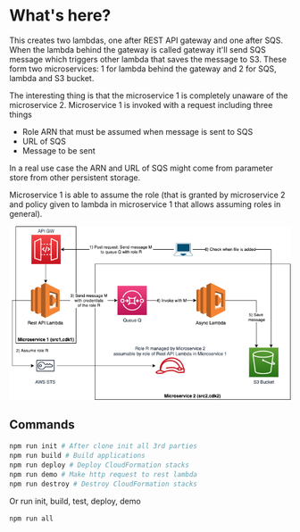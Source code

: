 # What's here?

This creates two lambdas, one after REST API gateway and one after SQS. When the lambda behind the gateway is called gateway it'll send SQS message which triggers other lambda that saves the message to S3. These form two microservices: 1 for lambda behind the gateway and 2 for SQS, lambda and S3 bucket.

The interesting thing is that the microservice 1 is completely unaware of the microservice 2. Microservice 1 is invoked with a request including three things

* Role ARN that must be assumed when message is sent to SQS 
* URL of SQS
* Message to be sent

In a real use case the ARN and URL of SQS might come from parameter store from other persistent storage.

Microservice 1 is able to assume the role (that is granted by microservice 2 and policy given to lambda in microservice 1 that allows assuming roles in general).

![plot](../sketches/sqs-assume-architecture.png)

## Commands

```bash
npm run init # After clone init all 3rd parties
npm run build # Build applications
npm run deploy # Deploy CloudFormation stacks
npm run demo # Make http request to rest lambda
npm run destroy # Destroy CloudFormation stacks
```

Or run init, build, test, deploy, demo

```bash
npm run all
```
